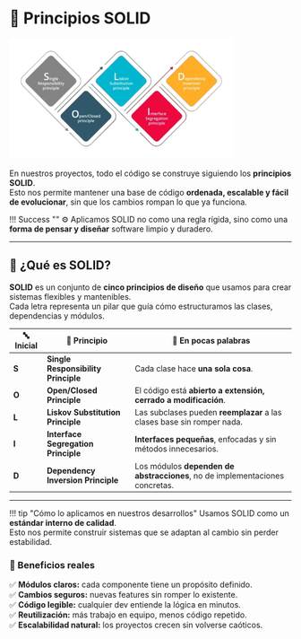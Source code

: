 # 🧱 Principios SOLID

![imagen de principios SOLID](./img/principiosSOLID.png)

En nuestros proyectos, todo el código se construye siguiendo los **principios SOLID**.  
Esto nos permite mantener una base de código **ordenada, escalable y fácil de evolucionar**, sin que los cambios rompan lo que ya funciona.

!!! Success ""
    ⚙️ Aplicamos SOLID no como una regla rígida, sino como una **forma de pensar y diseñar** software limpio y duradero.
    
---

## 🧩 ¿Qué es SOLID?

**SOLID** es un conjunto de **cinco principios de diseño** que usamos para crear sistemas flexibles y mantenibles.  
Cada letra representa un pilar que guía cómo estructuramos las clases, dependencias y módulos.

| 🔤 Inicial | 🧠 Principio | 💬 En pocas palabras |
|-------------|--------------|---------------------|
| **S** | **Single Responsibility Principle** | Cada clase hace **una sola cosa**. |
| **O** | **Open/Closed Principle** | El código está **abierto a extensión, cerrado a modificación**. |
| **L** | **Liskov Substitution Principle** | Las subclases pueden **reemplazar** a las clases base sin romper nada. |
| **I** | **Interface Segregation Principle** | **Interfaces pequeñas**, enfocadas y sin métodos innecesarios. |
| **D** | **Dependency Inversion Principle** | Los módulos **dependen de abstracciones**, no de implementaciones concretas. |

---

!!! tip "Cómo lo aplicamos en nuestros desarrollos"
    Usamos SOLID como un **estándar interno de calidad**.  
    Esto nos permite construir sistemas que se adaptan al cambio sin perder estabilidad.

### 🚀 Beneficios reales

✅ **Módulos claros:** cada componente tiene un propósito definido.  
✅ **Cambios seguros:** nuevas features sin romper lo existente.  
✅ **Código legible:** cualquier dev entiende la lógica en minutos.  
✅ **Reutilización:** más trabajo en equipo, menos código repetido.  
✅ **Escalabilidad natural:** los proyectos crecen sin volverse caóticos.
